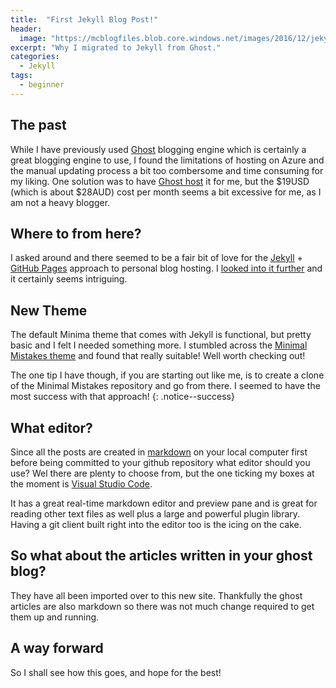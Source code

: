 ```yaml
---
title:  "First Jekyll Blog Post!"
header:
  image: "https://mcblogfiles.blob.core.windows.net/images/2016/12/jekyll-header.jpg"
excerpt: "Why I migrated to Jekyll from Ghost."
categories: 
  - Jekyll
tags:
  - beginner
---
```

## The past
While I have previously used [Ghost](https://ghost.org) blogging engine which is certainly a great blogging engine to use, I found the limitations of hosting on Azure and the manual updating process a bit too combersome and time consuming for my liking.
One solution was to have [Ghost host](https://ghost.org/pricing/) it for me, but the $19USD (which is about $28AUD) cost per month seems a bit excessive for me, as I am not a heavy blogger.

## Where to from here?
I asked around and there seemed to be a fair bit of love for the [Jekyll](https://jekyllrb.com) + [GitHub Pages](https://pages.github.com) approach to personal blog hosting.
I [looked into it further](https://jekyllrb.com/docs/quickstart/) and it certainly seems intriguing.

## New Theme
The default Minima theme that comes with Jekyll is functional, but pretty basic and I felt I needed something more.
I stumbled across the [Minimal Mistakes theme](https://mmistakes.github.io/minimal-mistakes/) and found that really suitable! Well worth checking out!

The one tip I have though, if you are starting out like me, is to create a clone of the Minimal Mistakes repository and go from there. I seemed to have the most success with that approach!
{: .notice--success}

## What editor?
Since all the posts are created in [markdown](https://daringfireball.net/projects/markdown/basics) on your local computer first before being committed to your github repository what editor should you use?
Wel there are plenty to choose from, but the one ticking my boxes at the moment is [Visual Studio Code](https://code.visualstudio.com). 

It has a great real-time markdown editor and preview pane and is great for reading other text files as well plus a large and powerful plugin library.
Having a git client built right into the editor too is the icing on the cake.

## So what about the articles written in your ghost blog?
They have all been imported over to this new site. Thankfully the ghost articles are also markdown so there was not much change required to get them up and running.

## A way forward
So I shall see how this goes, and hope for the best!

